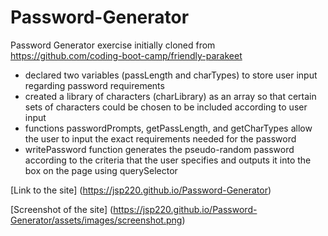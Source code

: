 # Password-Generator
Password Generator exercise initially cloned from https://github.com/coding-boot-camp/friendly-parakeet

* declared two variables (passLength and charTypes) to store user input regarding password requirements
* created a library of characters (charLibrary) as an array so that certain sets of characters could be chosen to be included according to user input
* functions passwordPrompts, getPassLength, and getCharTypes allow the user to input the exact requirements needed for the password
* writePassword function generates the pseudo-random password according to the criteria that the user specifies and outputs it into the box on the page using querySelector

[Link to the site] (https://jsp220.github.io/Password-Generator)

[Screenshot of the site] (https://jsp220.github.io/Password-Generator/assets/images/screenshot.png)
